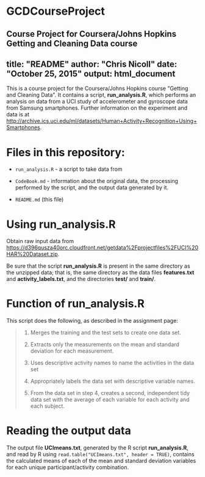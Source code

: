 # GCDCourseProject
Course Project for Coursera/Johns Hopkins Getting and Cleaning Data course
---
title: "README"
author: "Chris Nicoll"
date: "October 25, 2015"
output: html_document
---
This is a course project for the Coursera/Johns Hopkins course "Getting and Cleaning Data". It contains a script, **run_analysis.R**, which performs an analysis on data from a UCI study of accelerometer and gyroscope data from Samsung smartphones. Further information on the experiment and data is at <http://archive.ics.uci.edu/ml/datasets/Human+Activity+Recognition+Using+Smartphones>.

# Files in this repository:

* ```run_analysis.R``` - a script to take data from 

* ```CodeBook.md``` - information about the original data, the processing performed by the script, and the output data generated by it.

* ```README.md``` (this file)

# Using **run_analysis.R**

Obtain raw input data from
<https://d396qusza40orc.cloudfront.net/getdata%2Fprojectfiles%2FUCI%20HAR%20Dataset.zip>.

Be sure that the script **run_analysis.R** is present in the same directory as the unzipped data; that is, the same directory as the data files **features.txt** and **activity\_labels.txt**, and the directories **test/** and **train/**.

# Function of **run_analysis.R**

This script does the following, as described in the assignment page:

> 1. Merges the training and the test sets to create one data set.
>
> 2. Extracts only the measurements on the mean and standard deviation for each measurement. 
>
> 3. Uses descriptive activity names to name the activities in the data set
>
> 4. Appropriately labels the data set with descriptive variable names. 
>
> 5. From the data set in step 4, creates a second, independent tidy data set with the average of each variable for each activity  and each subject.

# Reading the output data

The output file **UCImeans.txt**, generated by the R script **run_analysis.R**, and read by R using ```read.table("UCImeans.txt", header = TRUE)```, contains the calculated means of each of the mean and standard deviation variables for each unique participant/activity combination.
